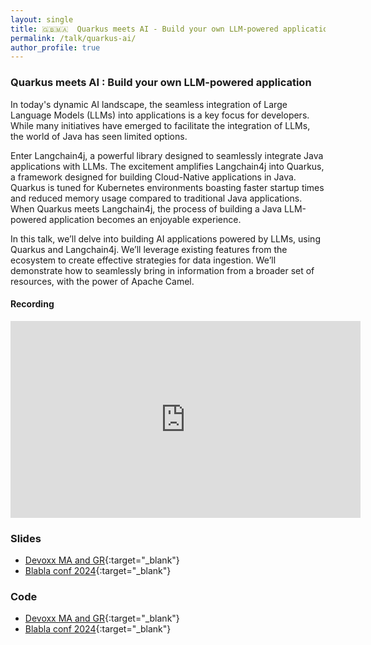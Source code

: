 ```yaml
---
layout: single
title: 🇬🇧🇲🇦  Quarkus meets AI - Build your own LLM-powered application
permalink: /talk/quarkus-ai/
author_profile: true
---
```



### Quarkus meets AI : Build your own LLM-powered application

In today's dynamic AI landscape, the seamless integration of Large Language Models (LLMs) into applications is a key focus for developers. While many initiatives have emerged to facilitate the integration of LLMs, the world of Java has seen limited options. 

Enter Langchain4j, a powerful library designed to seamlessly integrate Java applications with LLMs. The excitement amplifies Langchain4j into Quarkus, a framework designed for building Cloud-Native applications in Java. Quarkus is tuned for Kubernetes environments  boasting faster startup times and reduced memory usage compared to traditional Java applications. When Quarkus meets Langchain4j, the process of building a Java LLM-powered application becomes an enjoyable experience.

In this talk, we’ll delve into building AI applications powered by LLMs, using Quarkus and Langchain4j. We’ll leverage existing features from the ecosystem to create effective strategies for data ingestion. We’ll demonstrate how to seamlessly bring in information from a broader set of resources, with the power of Apache Camel.


#### Recording
<iframe src="https://www.youtube.com/embed/glQcaVRTlV0" width="560" height="315" frameborder="0"> </iframe>

### Slides
- [Devoxx MA and GR](https://speakerdeck.com/zbendhiba/quarkus-meets-ai-build-your-own-llm-powered-application){:target="_blank"}
- [Blabla conf 2024](https://speakerdeck.com/zbendhiba/blabla-conf-quarkus-meets-ai-build-your-own-llm-powered-application){:target="_blank"}

### Code
- [Devoxx MA and GR](https://github.com/zbendhiba/quarkus-langchain4j/tree/devoxx-ma-2024/samples/sql-chatbot){:target="_blank"}
- [Blabla conf 2024](https://github.com/zbendhiba/quarkus-langchain-demo){:target="_blank"}

